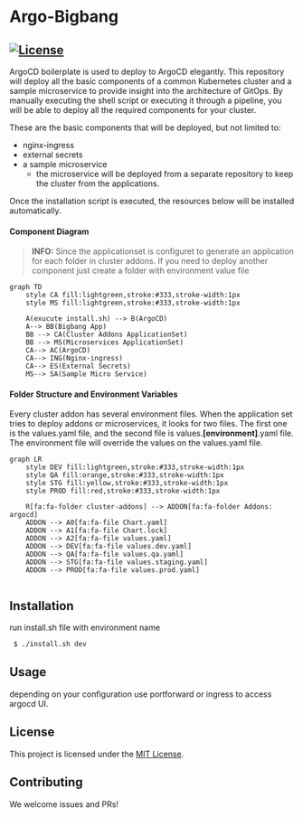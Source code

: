 # Argo-Bigbang
[![License](https://img.shields.io/badge/License-Apache%202.0-blue.svg)](https://github.com/makdeniz/argo-bigbang/blob/master/LICENSE)
---
ArgoCD boilerplate is used to deploy to ArgoCD elegantly. This repository will deploy all the basic components of a common Kubernetes cluster and a sample microservice to provide insight into the architecture of GitOps. By manually executing the shell script or executing it through a pipeline, you will be able to deploy all the required components for your cluster.

These are the basic components that will be deployed, but not limited to:

* nginx-ingress
* external secrets
* a sample microservice
    * the microservice will be deployed from a separate repository to keep the cluster from the applications.
    
Once the installation script is executed, the resources below will be installed automatically.

#### Component Diagram
> **INFO:** Since the applicationset is configuret to generate an application for each folder in cluster addons. If you need to deploy another component just create a folder with environment value file 

```mermaid
graph TD
    style CA fill:lightgreen,stroke:#333,stroke-width:1px
    style MS fill:lightgreen,stroke:#333,stroke-width:1px

    A(exucute install.sh) --> B(ArgoCD)
    A--> BB(Bigbang App)
    BB --> CA(Cluster Addons ApplicationSet)
    BB --> MS(Microservices ApplicationSet)
    CA--> AC(ArgoCD)
    CA--> ING(Nginx-ingress)
    CA--> ES(External Secrets)
    MS--> SA(Sample Micro Service)
```


  


#### Folder Structure and Environment Variables

Every cluster addon has several environment files. When the application set tries to deploy addons or microservices, it looks for two files. The first one is the values.yaml file, and the second file is values.**[environment]**.yaml file. The environment file will override the values on the values.yaml file.


```mermaid
graph LR
    style DEV fill:lightgreen,stroke:#333,stroke-width:1px
    style QA fill:orange,stroke:#333,stroke-width:1px
    style STG fill:yellow,stroke:#333,stroke-width:1px
    style PROD fill:red,stroke:#333,stroke-width:1px

    R[fa:fa-folder cluster-addons] --> ADDON[fa:fa-folder Addons: argocd]
    ADDON --> A0[fa:fa-file Chart.yaml]
    ADDON --> A1[fa:fa-file Chart.lock]
    ADDON --> A2[fa:fa-file values.yaml]
    ADDON --> DEV[fa:fa-file values.dev.yaml]
    ADDON --> QA[fa:fa-file values.qa.yaml]
    ADDON --> STG[fa:fa-file values.staging.yaml]
    ADDON --> PROD[fa:fa-file values.prod.yaml] 
     
```


## Installation

 run install.sh file with environment name
``` bash
 $ ./install.sh dev
```
## Usage

depending on your configuration use portforward or ingress to access argocd UI.

## License

This project is licensed under the [MIT License](https://opensource.org/licenses/MIT).

## Contributing

We welcome issues and PRs!
